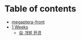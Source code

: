 # Table of contents

* [megaptera-front](README.md)
* [1 Weeks](1-weeks/README.md)
  * [😝 개발 환경](1-weeks/undefined.md)

